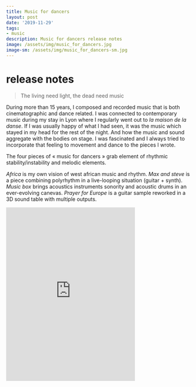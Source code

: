 ```yaml
---
title: Music for dancers
layout: post
date: '2019-11-29'
tags:
- music
description: Music for dancers release notes
image: /assets/img/music_for_dancers.jpg
image-sm: /assets/img/music_for_dancers-sm.jpg
---
```


# release notes

> The living need light, the dead need music

During more than 15 years, I composed and recorded music that is both cinematographic and dance related.
I was connected to contemporary music during my stay in Lyon where I regularly went out to _la maison de la danse_. If I was usually happy of what I had seen, it was the music which stayed in my head for the rest of the night. And how the music and sound aggregate with the bodies on stage.
I was fascinated and I always tried to incorporate that feeling to movement and dance to the pieces I wrote.

The four pieces of « music for dancers » grab element of rhythmic stability/instability and melodic elements.

_Africa_ is my own vision of west african music and rhythm.
_Max and steve_ is a piece combining polyrhythm in a live-looping situation (guitar + synth).
_Music box_ brings acoustics instruments sonority and acoustic drums in an ever-evolving canevas.
_Prayer for Europe_ is a guitar sample reworked in a 3D sound table with multiple outputs.

<iframe style="border: 0; width: 350px; height: 470px;" src="https://bandcamp.com/EmbeddedPlayer/album=1991388045/size=large/bgcol=ffffff/linkcol=0687f5/tracklist=false/transparent=true/" seamless><a href="http://objet.bandcamp.com/album/music-for-dancers">music for dancers by Objet</a></iframe>
